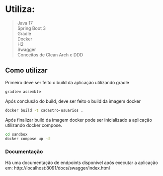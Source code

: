 # Utiliza:
> Java 17  
> Spring Boot 3  
> Gradle   
> Docker  
> H2  
> Swagger  
> Conceitos de Clean Arch e DDD  

## Como utilizar


Primeiro deve ser feito o build da aplicação utilizando gradle
```bash
gradlew assemble
```

Após conclusão do build, deve ser feito o build da imagem docker
```bash
docker build -t cadastro-usuarios .
```

Após finalizar build da imagem docker pode ser inicializado a aplicação utilizando docker compose.
```bash
cd sandbox
docker compose up -d
```

### Documentação

Há uma documentação de endpoints disponivel após executar a aplicação em:
http://localhost:8091/docs/swagger/index.html
